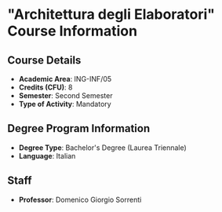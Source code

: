 # "Architettura degli Elaboratori" Course Information

## Course Details

- **Academic Area**: ING-INF/05
- **Credits (CFU)**: 8
- **Semester**: Second Semester
- **Type of Activity**: Mandatory

## Degree Program Information

- **Degree Type**: Bachelor's Degree (Laurea Triennale)
- **Language**: Italian

## Staff

- **Professor**: Domenico Giorgio Sorrenti

